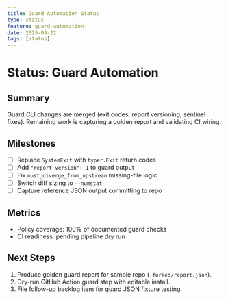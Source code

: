 ```yaml
---
title: Guard Automation Status
type: status
feature: guard-automation
date: 2025-09-22
tags: [status]
---
```


# Status: Guard Automation

## Summary
Guard CLI changes are merged (exit codes, report versioning, sentinel fixes). Remaining work is capturing a golden report and validating CI wiring.

## Milestones
- [ ] Replace `SystemExit` with `typer.Exit` return codes
- [ ] Add `"report_version": 1` to guard output
- [ ] Fix `must_diverge_from_upstream` missing-file logic
- [ ] Switch diff sizing to `--numstat`
- [ ] Capture reference JSON output committing to repo

## Metrics
- Policy coverage: 100% of documented guard checks
- CI readiness: pending pipeline dry run

## Next Steps
1. Produce golden guard report for sample repo (`.forked/report.json`).
2. Dry-run GitHub Action guard step with editable install.
3. File follow-up backlog item for guard JSON fixture testing.

